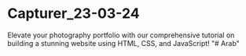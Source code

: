 # Capturer_23-03-24
Elevate your photography portfolio with our comprehensive tutorial on building a stunning website using HTML, CSS, and JavaScript!
"# Arab" 
